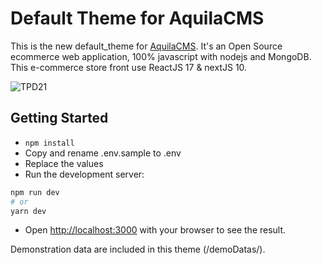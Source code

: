 # Default Theme for AquilaCMS

This is the new default_theme for [AquilaCMS](https://www.aquila-cms.com). It's an Open Source ecommerce web application, 100% javascript with nodejs and MongoDB.
This e-commerce store front use ReactJS 17 & nextJS 10.

<img src="https://www.aquila-cms.com/medias/tpd21.gif" alt="TPD21" />


## Getting Started

- ```npm install```
- Copy and rename .env.sample to .env
- Replace the values
- Run the development server:

```bash
npm run dev
# or
yarn dev
```

- Open [http://localhost:3000](http://localhost:3000) with your browser to see the result.

Demonstration data are included in this theme (/demoDatas/).
